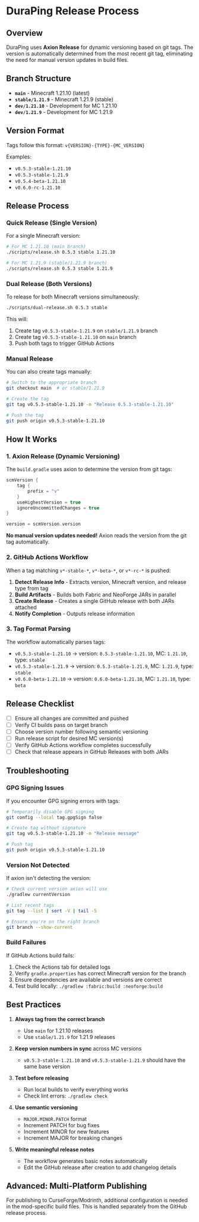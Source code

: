 # DuraPing Release Process

## Overview

DuraPing uses **Axion Release** for dynamic versioning based on git tags. The version is automatically determined from the most recent git tag, eliminating the need for manual version updates in build files.

## Branch Structure

- **`main`** - Minecraft 1.21.10 (latest)
- **`stable/1.21.9`** - Minecraft 1.21.9 (stable)
- **`dev/1.21.10`** - Development for MC 1.21.10
- **`dev/1.21.9`** - Development for MC 1.21.9

## Version Format

Tags follow this format: `v{VERSION}-{TYPE}-{MC_VERSION}`

Examples:
- `v0.5.3-stable-1.21.10`
- `v0.5.3-stable-1.21.9`
- `v0.5.4-beta-1.21.10`
- `v0.6.0-rc-1.21.10`

## Release Process

### Quick Release (Single Version)

For a single Minecraft version:

```bash
# For MC 1.21.10 (main branch)
./scripts/release.sh 0.5.3 stable 1.21.10

# For MC 1.21.9 (stable/1.21.9 branch)
./scripts/release.sh 0.5.3 stable 1.21.9
```

### Dual Release (Both Versions)

To release for both Minecraft versions simultaneously:

```bash
./scripts/dual-release.sh 0.5.3 stable
```

This will:
1. Create tag `v0.5.3-stable-1.21.9` on `stable/1.21.9` branch
2. Create tag `v0.5.3-stable-1.21.10` on `main` branch
3. Push both tags to trigger GitHub Actions

### Manual Release

You can also create tags manually:

```bash
# Switch to the appropriate branch
git checkout main  # or stable/1.21.9

# Create the tag
git tag v0.5.3-stable-1.21.10 -m "Release 0.5.3-stable-1.21.10"

# Push the tag
git push origin v0.5.3-stable-1.21.10
```

## How It Works

### 1. Axion Release (Dynamic Versioning)

The `build.gradle` uses axion to determine the version from git tags:

```groovy
scmVersion {
    tag {
        prefix = "v"
    }
    useHighestVersion = true
    ignoreUncommittedChanges = true
}

version = scmVersion.version
```

**No manual version updates needed!** Axion reads the version from the git tag automatically.

### 2. GitHub Actions Workflow

When a tag matching `v*-stable-*`, `v*-beta-*`, or `v*-rc-*` is pushed:

1. **Detect Release Info** - Extracts version, Minecraft version, and release type from tag
2. **Build Artifacts** - Builds both Fabric and NeoForge JARs in parallel
3. **Create Release** - Creates a single GitHub release with both JARs attached
4. **Notify Completion** - Outputs release information

### 3. Tag Format Parsing

The workflow automatically parses tags:

- `v0.5.3-stable-1.21.10` → version: `0.5.3-stable-1.21.10`, MC: `1.21.10`, type: `stable`
- `v0.5.3-stable-1.21.9` → version: `0.5.3-stable-1.21.9`, MC: `1.21.9`, type: `stable`
- `v0.6.0-beta-1.21.10` → version: `0.6.0-beta-1.21.10`, MC: `1.21.10`, type: `beta`

## Release Checklist

- [ ] Ensure all changes are committed and pushed
- [ ] Verify CI builds pass on target branch
- [ ] Choose version number following semantic versioning
- [ ] Run release script for desired MC version(s)
- [ ] Verify GitHub Actions workflow completes successfully
- [ ] Check that release appears in GitHub Releases with both JARs

## Troubleshooting

### GPG Signing Issues

If you encounter GPG signing errors with tags:

```bash
# Temporarily disable GPG signing
git config --local tag.gpgSign false

# Create tag without signature
git tag v0.5.3-stable-1.21.10 -m "Release message"

# Push tag
git push origin v0.5.3-stable-1.21.10
```

### Version Not Detected

If axion isn't detecting the version:

```bash
# Check current version axion will use
./gradlew currentVersion

# List recent tags
git tag --list | sort -V | tail -5

# Ensure you're on the right branch
git branch --show-current
```

### Build Failures

If GitHub Actions build fails:

1. Check the Actions tab for detailed logs
2. Verify `gradle.properties` has correct Minecraft version for the branch
3. Ensure dependencies are available and versions are correct
4. Test build locally: `./gradlew :fabric:build :neoforge:build`

## Best Practices

1. **Always tag from the correct branch**
   - Use `main` for 1.21.10 releases
   - Use `stable/1.21.9` for 1.21.9 releases

2. **Keep version numbers in sync** across MC versions
   - `v0.5.3-stable-1.21.10` and `v0.5.3-stable-1.21.9` should have the same base version

3. **Test before releasing**
   - Run local builds to verify everything works
   - Check lint errors: `./gradlew check`

4. **Use semantic versioning**
   - `MAJOR.MINOR.PATCH` format
   - Increment PATCH for bug fixes
   - Increment MINOR for new features
   - Increment MAJOR for breaking changes

5. **Write meaningful release notes**
   - The workflow generates basic notes automatically
   - Edit the GitHub release after creation to add changelog details

## Advanced: Multi-Platform Publishing

For publishing to CurseForge/Modrinth, additional configuration is needed in the mod-specific build files. This is handled separately from the GitHub release process.
